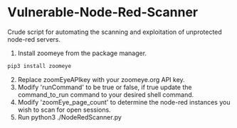# Vulnerable-Node-Red-Scanner

Crude script for automating the scanning and exploitation of unprotected node-red servers. 

1) Install zoomeye from the package manager.

```sh 
pip3 install zoomeye
```

2) Replace zoomEyeAPIkey with your zoomeye.org API key.
3) Modify 'runCommand' to be true or false, if true update the command_to_run command to your desired shell command.
4) Modify 'zoomEye_page_count' to determine the node-red instances you wish to scan for open sessions.
5) Run python3 ./NodeRedScanner.py